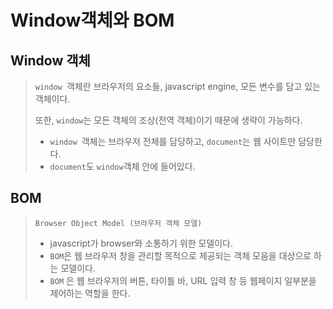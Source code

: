 # Window객체와 BOM



## Window 객체

> `window `객체란 브라우저의 요소들, javascript engine, 모든 변수를 담고 있는 객체이다.
>
> 또한, `window`는 모든 객체의 조상(전역 객체)이기 때문에 생략이 가능하다.
>
> * `window `객체는 브라우저 전체를 담당하고, `document`는 웹 사이트만 담당한다.
> * `document`도 `window`객체 안에 들어있다.



## BOM

> `Browser Object Model (브라우저 객체 모델)`
>
> * javascript가 browser와 소통하기 위한 모델이다.
> * `BOM`은 웹 브라우저 창을 관리할 목적으로 제공되는 객체 모음을 대상으로 하는 모델이다.
> * `BOM` 은 웹 브라우저의 버튼, 타이틀 바, URL 입력 창 등 웹페이지 일부분을 제어하는 역할을 한다.

